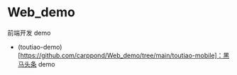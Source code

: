 # Web_demo
 前端开发 demo

- (toutiao-demo)[https://github.com/carppond/Web_demo/tree/main/toutiao-mobile]：黑马头条 demo
